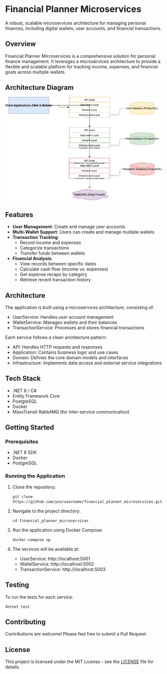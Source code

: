 # Financial Planner Microservices

A robust, scalable microservices architecture for managing personal finances, including digital wallets, user accounts, and financial transactions.

## Overview

Financial Planner Microservices is a comprehensive solution for personal finance management. It leverages a microservices architecture to provide a flexible and scalable platform for tracking income, expenses, and financial goals across multiple wallets.

## Architecture Diagram

![Architecture Diagram](https://github.com/pepega90/financial_planner_microservices/raw/master/finan_drag.png)

## Features

- **User Management**: Create and manage user accounts
- **Multi-Wallet Support**: Users can create and manage multiple wallets
- **Transaction Tracking**: 
  - Record income and expenses
  - Categorize transactions
  - Transfer funds between wallets
- **Financial Analysis**:
  - View records between specific dates
  - Calculate cash flow (income vs. expenses)
  - Get expense recaps by category
  - Retrieve recent transaction history

## Architecture

The application is built using a microservices architecture, consisting of:

- UserService: Handles user account management
- WalletService: Manages wallets and their balances
- TransactionService: Processes and stores financial transactions

Each service follows a clean architecture pattern:
- API: Handles HTTP requests and responses
- Application: Contains business logic and use cases
- Domain: Defines the core domain models and interfaces
- Infrastructure: Implements data access and external service integrations

## Tech Stack

- .NET 8 / C#
- Entity Framework Core
- PostgreSQL
- Docker
- MassTransit RabbitMQ (for inter-service communication)

## Getting Started

### Prerequisites

- .NET 8 SDK
- Docker
- PostgreSQL

### Running the Application

1. Clone the repository:
   ```
   git clone https://github.com/yourusername/financial_planner_microservices.git
   ```

2. Navigate to the project directory:
   ```
   cd financial_planner_microservices
   ```

3. Run the application using Docker Compose:
   ```
   docker-compose up
   ```

4. The services will be available at:
   - UserService: http://localhost:5001
   - WalletService: http://localhost:5002
   - TransactionService: http://localhost:5003

## Testing

To run the tests for each service:

```
dotnet test
```

## Contributing

Contributions are welcome! Please feel free to submit a Pull Request.

## License

This project is licensed under the MIT License - see the [LICENSE](LICENSE) file for details.

